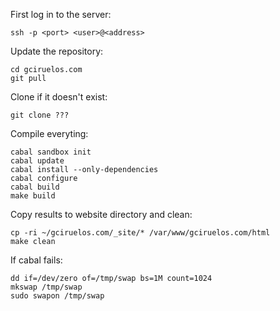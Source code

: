 First log in to the server:

    ssh -p <port> <user>@<address>

Update the repository:

    cd gciruelos.com
    git pull

Clone if it doesn't exist:

    git clone ???


Compile everyting:

    cabal sandbox init
    cabal update
    cabal install --only-dependencies
    cabal configure
    cabal build
    make build

Copy results to website directory and clean:

    cp -ri ~/gciruelos.com/_site/* /var/www/gciruelos.com/html
    make clean


If cabal fails:

    dd if=/dev/zero of=/tmp/swap bs=1M count=1024
    mkswap /tmp/swap
    sudo swapon /tmp/swap
